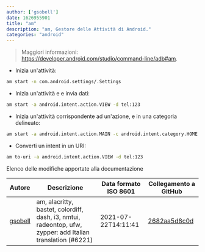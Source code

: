 ```yaml
---
author: ['gsobell']
date: 1626955901
title: "am"
description: "am, Gestore delle Attività di Android."
categories: "android"
---
```

> Maggiori informazioni: <https://developer.android.com/studio/command-line/adb#am>.

- Inizia un'attività:

```bash
am start -n com.android.settings/.Settings
```

- Inizia un'attività e e invia dati:

```bash
am start -a android.intent.action.VIEW -d tel:123
```

- Inizia un'attività corrispondente ad un'azione, e in una categoria delineato:

```bash
am start -a android.intent.action.MAIN -c android.intent.category.HOME
```

- Converti un intent in un URI:

```bash
am to-uri -a android.intent.action.VIEW -d tel:123
```
Elenco delle modifiche apportate alla documentazione


Autore | Descrizione | Data formato ISO 8601 | Collegamento a GitHub
------|-----|-----|-----
[gsobell](mailto:82414189+gsobell@users.noreply.github.com) | am, alacritty, bastet, colordiff, dash, i3, nmtui, radeontop, ufw, zypper: add Italian translation (#6221) | 2021-07-22T14:11:41 | [2682aa5d8c0d](https://github.com/tldr-pages/tldr/commit/2682aa5d8c0d2eddb520a78e38a57f20a6bc7db9)


